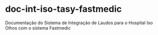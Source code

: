 # doc-int-iso-tasy-fastmedic
Documentação do Sistema de Integração de Laudos para o Hospital Iso Olhos com o sistema Fastmedic
